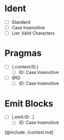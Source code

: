 # Ident
- [ ] Standard
- [ ] Case Insensitive
- [ ] List: Valid Characters

# Pragmas
- [ ] {.context:ID.}
  - [ ] ID: Case Insensitive
- [ ] @ID
  - [ ] ID: Case Insensitive

# Emit Blocks
- [ ] [.emit.ID: .]
  - [ ] ID: Case Insensitive

[@include ./context.md]
